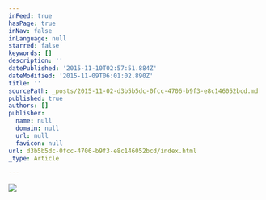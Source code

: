 ```yaml
---
inFeed: true
hasPage: true
inNav: false
inLanguage: null
starred: false
keywords: []
description: ''
datePublished: '2015-11-10T02:57:51.884Z'
dateModified: '2015-11-09T06:01:02.890Z'
title: ''
sourcePath: _posts/2015-11-02-d3b5b5dc-0fcc-4706-b9f3-e8c146052bcd.md
published: true
authors: []
publisher:
  name: null
  domain: null
  url: null
  favicon: null
url: d3b5b5dc-0fcc-4706-b9f3-e8c146052bcd/index.html
_type: Article

---
```

![](https://the-grid-user-content.s3-us-west-2.amazonaws.com/4a0f4c47-63f4-49ae-9ade-5203e49e6d95.jpg)